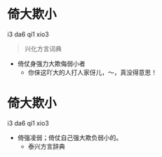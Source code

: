 # 倚大欺小
i3 da6 qi1 xio3
> 兴化方言词典
- 倚仗身强力大欺侮弱小者
  - 你俫这吖大的人打人家伢儿，～，真没得意思！

# 倚大欺小
i3 da6 qi1 xio3
+ 倚强凌弱；倚仗自己强大欺负弱小的。
  * 泰兴方言辞典
